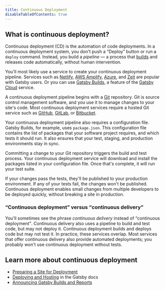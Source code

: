 ```yaml
---
title: Continuous Deployment
disableTableOfContents: true
---
```


## What is continuous deployment?

Continuous deployment (CD) is the automation of code deployments. In a continuous deployment system, you don't push a <q>Deploy</q> button or run a `deploy` command. Instead, you build a _pipeline_ — a process that [builds](/docs/glossary/build/) and releases code automatically, without human intervention.

You'll most likely use a service to create your continuous deployment pipeline. Services such as [Netlify](http://netlify.com/), [AWS Amplify](https://aws.amazon.com/amplify/), [Azure](https://azure.microsoft.com/en-us/), and [Zeit](https://zeit.co/) are popular with Gatsby users. Or you can use [Gatsby Builds](/blog/2020-01-27-announcing-gatsby-builds-and-reports/), a feature of the [Gatsby Cloud](https://www.gatsbyjs.com/) service.

A continuous deployment pipeline begins with a [Git](https://git-scm.com/) repository. Git is source control management software, and you use it to manage changes to your site's code. Most continuous deployment services require a hosted Git service such as [GitHub](https://github.com/), [GitLab](https://about.gitlab.com/), or [Bitbucket](https://bitbucket.org/).

Your continuous deployment pipeline also requires a configuration file. Gatsby Builds, for example, uses `package.json`. This configuration file contains the list of packages that your software project requires, and which tests it should run. It also ensures that your test, staging, and production environments stay in sync.

Committing a change to your Git repository triggers the build and test process. Your continuous deployment service will download and install the packages listed in your configuration file. Once that's complete, it will run your test suite.

If your changes pass the tests, they'll be published to your production environment. If any of your tests fail, the changes won't be published. Continuous deployment enables small changes from multiple developers to be deployed quickly, without breaking a site in production.

### <q>Continuous deployment</q> versus <q>continuous delivery</q>

You'll sometimes see the phrase _continuous delivery_ instead of <q>continuous deployment</q>. Continuous delivery also uses a pipeline to build and test code, but may not deploy it. Continuous deployment builds and deploys code but may not test it. In practice, these services overlap. Most services that offer continuous delivery also provide automated deployments; you probably won't use continuous deployment without tests.

## Learn more about continuous deployment

- [Preparing a Site for Deployment](/docs/preparing-for-deployment/)
- [Deploying and Hosting](/docs/deploying-and-hosting/) in the Gatsby docs
- [Announcing Gatsby Builds and Reports](/blog/2020-01-27-announcing-gatsby-builds-and-reports/)
